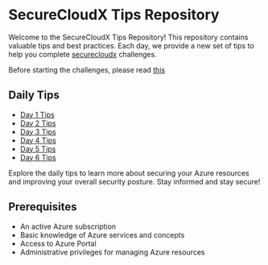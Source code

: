 # SecureCloudX Tips Repository

Welcome to the SecureCloudX Tips Repository! This repository contains valuable tips and best practices. Each day, we provide a new set of tips to help you complete [securecloudx](https://securecloudx.pages.dev) challenges.

Before starting the challenges, please read [this](before-you-start.md)

## Daily Tips
- [Day 1 Tips](day1-tips.md)
- [Day 2 Tips](day2-tips.md)
- [Day 3 Tips](day3-tips.md)
- [Day 4 Tips](day4-tips.md)
- [Day 5 Tips](day5-tips.md)
- [Day 6 Tips](day6-tips.md)

Explore the daily tips to learn more about securing your Azure resources and improving your overall security posture. Stay informed and stay secure!

## Prerequisites
- An active Azure subscription
- Basic knowledge of Azure services and concepts
- Access to Azure Portal
- Administrative privileges for managing Azure resources
